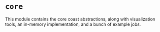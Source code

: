 # `core`

This module contains the core coast abstractions, along with visualization
tools, an in-memory implementation, and a bunch of example jobs.

